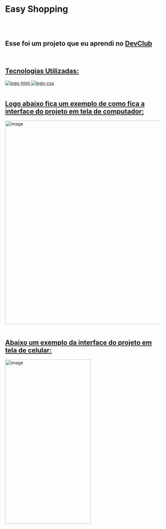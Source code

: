 <h1>Easy Shopping</h1>
<br>
<br>
<h2>Esse foi um projeto que eu aprendi no <a href="https://aulas.devclub.com.br/m/lessons/css-pt-2-devclub-full-stack"</a>DevClub</h2>
<br>
<h2>Tecnologias Utilizadas:</h2>  
  <img src="https://img.shields.io/badge/HTML5-E34F26.svg?style=for-the-badge&logo=HTML5&logoColor=white" alt="logo-html">
  <img src="https://img.shields.io/badge/CSS-663399.svg?style=for-the-badge&logo=CSS&logoColor=white" alt="logo-css">

<br>
<br>
<h2>Logo abaixo fica um exemplo de como fica a interface do projeto em tela de computador:</h2>
  <img width="1345" height="659" alt="image" src="https://github.com/user-attachments/assets/61cb84fe-c07d-452a-a42e-8f86492e328e" />
<br>
<br>
<h2>Abaixo um exemplo da interface do projeto em tela de celular:</h2>
<img align="center" width="277" height="532" alt="image" src="https://github.com/user-attachments/assets/641e9c88-412d-46e1-9b4e-644ed497e37c" />

